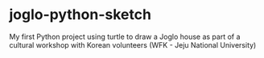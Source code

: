# joglo-python-sketch
My first Python project using turtle to draw a Joglo house as part of a cultural workshop with Korean volunteers (WFK - Jeju National University)
